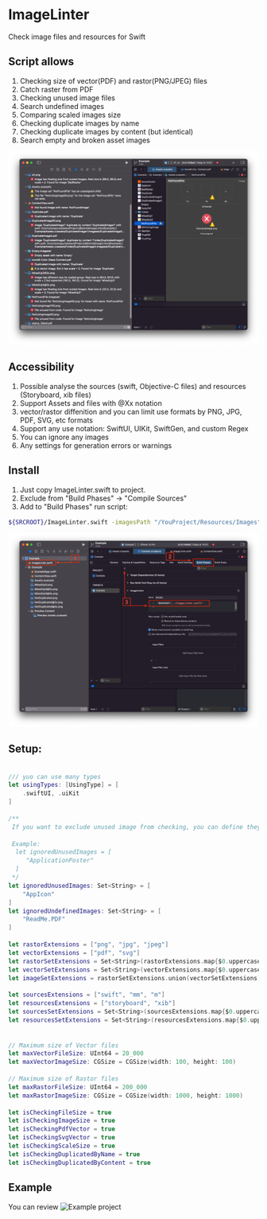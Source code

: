 # ImageLinter

Check image files and resources for Swift

## Script allows

 1. Checking size of vector(PDF) and rastor(PNG/JPEG) files
 2. Catch raster from PDF
 3. Checking unused image files
 4. Search undefined images
 5. Comparing scaled images size
 6. Checking duplicate images by name
 7. Checking duplicate images by content (but identical)
 8. Search empty and broken asset images

![](Screens/1.png)

## Accessibility

1. Possible analyse the sources (swift, Objective-C files) and resources (Storyboard, xib files)
2. Support Assets and files with @Xx notation
3. vector/rastor diffenition and you can limit use formats by PNG, JPG, PDF, SVG, etc formats
4. Support any use notation: SwiftUI, UIKit, SwiftGen, and custom Regex
5. You can ignore any images
6. Any settings for generation errors or warnings

## Install

1. Just copy ImageLinter.swift to project.
2. Exclude from "Build Phases" -> "Compile Sources"
3. Add to "Build Phases" run script: 
```bash
${SRCROOT}/ImageLinter.swift -imagesPath "/YouProject/Resources/Images" -sourcePath "/YouProject/Source"
```
![](Screens/2.png)

## Setup:

```swift

/// yuo can use many types
let usingTypes: [UsingType] = [
    .swiftUI, .uiKit
]

/**
 If you want to exclude unused image from checking, you can define they this

 Example:
  let ignoredUnusedImages = [
     "ApplicationPoster"
  ]
 */
let ignoredUnusedImages: Set<String> = [
	"AppIcon"
]
let ignoredUndefinedImages: Set<String> = [
	"ReadMe.PDF"
]

let rastorExtensions = ["png", "jpg", "jpeg"]
let vectorExtensions = ["pdf", "svg"]
let rastorSetExtensions = Set<String>(rastorExtensions.map{$0.uppercased()})
let vectorSetExtensions = Set<String>(vectorExtensions.map{$0.uppercased()})
let imageSetExtensions = rastorSetExtensions.union(vectorSetExtensions)

let sourcesExtensions = ["swift", "mm", "m"]
let resourcesExtensions = ["storyboard", "xib"]
let sourcesSetExtensions = Set<String>(sourcesExtensions.map{$0.uppercased()})
let resourcesSetExtensions = Set<String>(resourcesExtensions.map{$0.uppercased()})


// Maximum size of Vector files
let maxVectorFileSize: UInt64 = 20_000
let maxVectorImageSize: CGSize = CGSize(width: 100, height: 100)

// Maximum size of Rastor files
let maxRastorFileSize: UInt64 = 200_000
let maxRastorImageSize: CGSize = CGSize(width: 1000, height: 1000)

let isCheckingFileSize = true
let isCheckingImageSize = true
let isCheckingPdfVector = true
let isCheckingSvgVector = true
let isCheckingScaleSize = true
let isCheckingDuplicatedByName = true
let isCheckingDuplicatedByContent = true
```

## Example

You can review ![Example project](Example)
